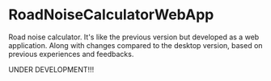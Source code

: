# RoadNoiseCalculatorWebApp
Road noise calculator. It's like the previous version but developed as a web application. Along with changes compared to the desktop version, based on previous experiences and feedbacks. 

UNDER DEVELOPMENT!!!
